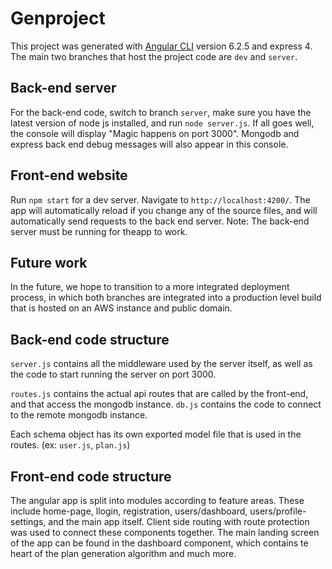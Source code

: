 # Genproject

This project was generated with [Angular CLI](https://github.com/angular/angular-cli) version 6.2.5 and express 4. The main two branches that host the project code are `dev` and `server`.

## Back-end server

For the back-end code, switch to branch `server`, make sure you have the latest version of node js installed, and run `node server.js`. If all goes well, the console will display "Magic happens on port 3000". Mongodb and express back end debug messages will also appear in this console.  

## Front-end website

Run `npm start` for a dev server. Navigate to `http://localhost:4200/`. The app will automatically reload if you change any of the source files, and will automatically send requests to the back end server. Note: The back-end server must be running for theapp to work.

## Future work

In the future, we hope to transition to a more integrated deployment process, in which both branches are integrated into a production level build that is hosted on an AWS instance and public domain.

## Back-end code structure

`server.js` contains all the middleware used by the server itself, as well as the code to start running the server on port 3000. 

`routes.js` contains the actual api routes that are called by the front-end, and that access the mongodb instance.
`db.js` contains the code to connect to the remote mongodb instance.

Each schema object has its own exported model file that is used in the routes. (ex: `user.js`, `plan.js`)

## Front-end code structure

The angular app is split into modules according to feature areas. These include home-page, llogin, registration, users/dashboard, users/profile-settings, and the main app itself. Client side routing with route protection was used to connect these components together. The main landing screen of the app can be found in the dashboard component, which contains te heart of the plan generation algorithm and much more. 
